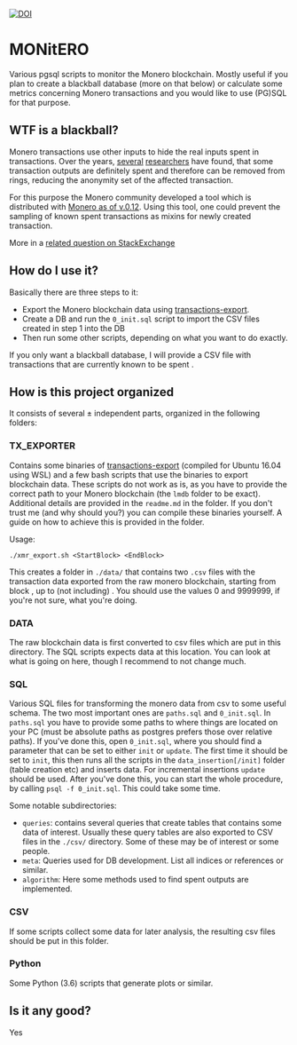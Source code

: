 [![DOI](https://zenodo.org/badge/136195558.svg)](https://zenodo.org/badge/latestdoi/136195558)


# MONitERO
Various pgsql scripts to monitor the Monero blockchain.
Mostly useful if you plan to create a blackball database (more on that below) or calculate some metrics concerning Monero transactions and you would like to use (PG)SQL for that purpose.

## WTF is a blackball?
Monero transactions use other inputs to hide the real inputs spent in transactions. Over the years, [several](https://arxiv.org/abs/1704.04299) [researchers](https://www.researchgate.net/publication/319071434_A_Traceability_Analysis_of_Monero%27s_Blockchain) have found, that some transaction outputs are definitely spent and therefore can be removed from rings, reducing the anonymity set of the affected transaction. 

For this purpose the Monero community developed a tool which is distributed with [Monero as of v.0.12](https://github.com/monero-project/monero/releases/tag/v0.12.0.0).
Using this tool, one could prevent the sampling of known spent transactions as mixins for newly created transaction.

More in a [related question on StackExchange](https://monero.stackexchange.com/questions/8225/how-can-i-use-monero-blockchain-blackball-to-improve-my-privacy)

## How do I use it?
Basically there are three steps to it:
* Export the Monero blockchain data using [transactions-export](https://github.com/moneroexamples/transactions-export).
* Create a DB and run the `0_init.sql` script to import the CSV files created in step 1 into the DB
* Then run some other scripts, depending on what you want to do exactly.

If you only want a blackball database, I will provide a CSV file with transactions that are currently known to be spent <somewhere>.

## How is this project organized
It consists of several ± independent parts, organized in the following folders:

### TX_EXPORTER
Contains some binaries of [transactions-export](https://github.com/moneroexamples/transactions-export) (compiled for Ubuntu 16.04 using WSL) and a few bash scripts that use the binaries to export blockchain data.
These scripts do not work as is, as you have to provide the correct path to your Monero blockchain (the `lmdb` folder to be exact). 
Additional details are provided in the `readme.md` in the folder. 
If you don't trust me (and why should you?) you can compile these binaries yourself. A guide on how to achieve this is provided in the folder.

Usage:
```
./xmr_export.sh <StartBlock> <EndBlock>
```

This creates a folder in `./data/` that contains two `.csv` files with the transaction data exported from the raw monero blockchain, starting from block <StartBlock>, up to (not including) <EndBlock>. You should use the values 0 and 9999999, if you're not sure, what you're doing. 

### DATA
The raw blockchain data is first converted to csv files which are put in this directory.
The SQL scripts expects data at this location.
You can look at what is going on here, though I recommend to not change much. 

### SQL
Various SQL files for transforming the monero data from csv to some useful schema. The two most important ones are `paths.sql` and `0_init.sql`.
In `paths.sql` you have to provide some paths to where things are located on your PC (must be absolute paths as postgres prefers those over relative paths). If you've done this, open `0_init.sql`, where you should find a parameter that can be set to either `init` or `update`. 
The first time it should be set to `init`, this then runs all the scripts in the `data_insertion[/init]` folder (table creation etc) and inserts data.
For incremental insertions `update` should be used.
After you've done this, you can start the whole procedure, by calling `psql -f 0_init.sql`. This could take some time. 

Some notable subdirectories:

 * `queries`: contains several queries that create tables that contains some data of interest. Usually these query tables are also exported to CSV files in the `./csv/` directory. Some of these may be of interest or some people. 
 * `meta`: Queries used for DB development. List all indices or references or similar. 
 * `algorithm`: Here some methods used to find spent outputs are implemented.  

### CSV
If some scripts collect some data for later analysis, the resulting csv files should be put in this folder.

### Python
Some Python (3.6) scripts that generate plots or similar.

## Is it any good?
Yes

